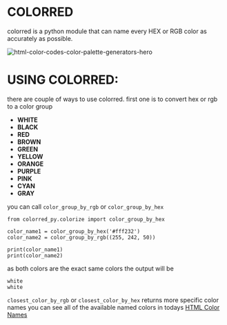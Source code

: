 # COLORRED
colorred is a python module that can name every HEX or RGB color as accurately as possible.

![html-color-codes-color-palette-generators-hero](https://user-images.githubusercontent.com/47318592/210151333-a15b0256-4b82-4728-8320-c44b23dbf2bd.jpg)

# USING COLORRED:

there are couple of ways to use colorred. first one is to convert hex or rgb to a color group
- **WHITE**
- **BLACK**
- **RED**
- **BROWN**
- **GREEN**
- **YELLOW**
- **ORANGE**
- **PURPLE**
- **PINK**
- **CYAN**
- **GRAY**

you can call `color_group_by_rgb` or `color_group_by_hex`
```
from colorred_py.colorize import color_group_by_hex

color_name1 = color_group_by_hex('#fff232')
color_name2 = color_group_by_rgb((255, 242, 50))

print(color_name1)
print(color_name2)
```
as both colors are the exact same colors the output will be
```
white
white
```
`closest_color_by_rgb` or `closest_color_by_hex` returns more specific color names
you can see all of the available named colors in todays [HTML Color Names](https://www.w3schools.com/colors/colors_names.asp) 
